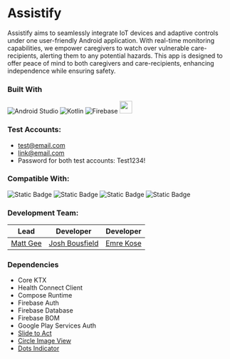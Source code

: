 # Assistify
Assistify aims to seamlessly integrate IoT devices and adaptive controls under one user-friendly Android application. With real-time monitoring capabilities, we empower caregivers to watch over vulnerable care-recipients, alerting them to any potential hazards. This app is designed to offer peace of mind to both caregivers and care-recipients, enhancing independence while ensuring safety.


### Built With
![Android Studio](https://img.shields.io/badge/android%20studio-346ac1?style=for-the-badge&logo=android%20studio&logoColor=white)
![Kotlin](https://img.shields.io/badge/kotlin-%237F52FF.svg?style=for-the-badge&logo=kotlin&logoColor=white)
![Firebase](https://img.shields.io/badge/firebase-%23039BE5.svg?style=for-the-badge&logo=firebase)
<img src="https://img.shields.io/badge/Health_Connect-blue?style=flat-square&logo=google&logoColor=black" height="28"/>


### Test Accounts:
- test@email.com
- link@email.com
- Password for both test accounts: Test1234!


### Compatible With:
![Static Badge](https://img.shields.io/badge/Android_9%2B-lightblue?logo=android)
![Static Badge](https://img.shields.io/badge/Fitbit_Watch-%236750A4?style=flat-square&logo=fitbit)
![Static Badge](https://img.shields.io/badge/Google_Fit-%23DBE1F1?style=flat-square&logo=googlefit)
![Static Badge](https://img.shields.io/badge/Oura_Health-red?style=flat-square&logo=osano&logoColor=black)


### Development Team:
| Lead | Developer | Developer
| ------------------------------------------ | ------------------------------------------- | -------------------------------------- |
| [Matt Gee](https://github.com/matthew-exe) | [Josh Bousfield](https://github.com/Bouza1) | [Emre Kose](https://github.com/DunPog) |


### Dependencies
- Core KTX
- Health Connect Client
- Compose Runtime
- Firebase Auth
- Firebase Database
- Firebase BOM
- Google Play Services Auth
- [Slide to Act](https://github.com/cortinico/slidetoact)
- [Circle Image View](https://github.com/hdodenhof/CircleImageView)
- [Dots Indicator](https://github.com/tommybuonomo/dotsindicator)
